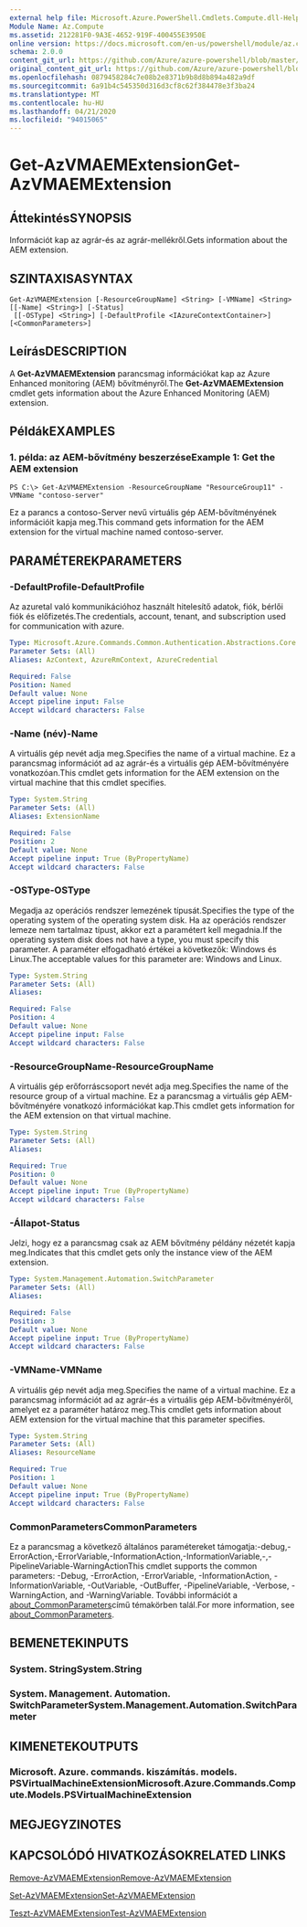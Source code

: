 ```yaml
---
external help file: Microsoft.Azure.PowerShell.Cmdlets.Compute.dll-Help.xml
Module Name: Az.Compute
ms.assetid: 212281F0-9A3E-4652-919F-400455E3950E
online version: https://docs.microsoft.com/en-us/powershell/module/az.compute/get-azvmaemextension
schema: 2.0.0
content_git_url: https://github.com/Azure/azure-powershell/blob/master/src/Compute/Compute/help/Get-AzVMAEMExtension.md
original_content_git_url: https://github.com/Azure/azure-powershell/blob/master/src/Compute/Compute/help/Get-AzVMAEMExtension.md
ms.openlocfilehash: 0879458284c7e08b2e8371b9b8d8b894a482a9df
ms.sourcegitcommit: 6a91b4c545350d316d3cf8c62f384478e3f3ba24
ms.translationtype: MT
ms.contentlocale: hu-HU
ms.lasthandoff: 04/21/2020
ms.locfileid: "94015065"
---
```

# <span data-ttu-id="0efc3-101">Get-AzVMAEMExtension</span><span class="sxs-lookup"><span data-stu-id="0efc3-101">Get-AzVMAEMExtension</span></span>

## <span data-ttu-id="0efc3-102">Áttekintés</span><span class="sxs-lookup"><span data-stu-id="0efc3-102">SYNOPSIS</span></span>
<span data-ttu-id="0efc3-103">Információt kap az agrár-és az agrár-mellékről.</span><span class="sxs-lookup"><span data-stu-id="0efc3-103">Gets information about the AEM extension.</span></span>

## <span data-ttu-id="0efc3-104">SZINTAXISA</span><span class="sxs-lookup"><span data-stu-id="0efc3-104">SYNTAX</span></span>

```
Get-AzVMAEMExtension [-ResourceGroupName] <String> [-VMName] <String> [[-Name] <String>] [-Status]
 [[-OSType] <String>] [-DefaultProfile <IAzureContextContainer>] [<CommonParameters>]
```

## <span data-ttu-id="0efc3-105">Leírás</span><span class="sxs-lookup"><span data-stu-id="0efc3-105">DESCRIPTION</span></span>
<span data-ttu-id="0efc3-106">A **Get-AzVMAEMExtension** parancsmag információkat kap az Azure Enhanced monitoring (AEM) bővítményről.</span><span class="sxs-lookup"><span data-stu-id="0efc3-106">The **Get-AzVMAEMExtension** cmdlet gets information about the Azure Enhanced Monitoring (AEM) extension.</span></span>

## <span data-ttu-id="0efc3-107">Példák</span><span class="sxs-lookup"><span data-stu-id="0efc3-107">EXAMPLES</span></span>

### <span data-ttu-id="0efc3-108">1. példa: az AEM-bővítmény beszerzése</span><span class="sxs-lookup"><span data-stu-id="0efc3-108">Example 1: Get the AEM extension</span></span>
```
PS C:\> Get-AzVMAEMExtension -ResourceGroupName "ResourceGroup11" -VMName "contoso-server"
```

<span data-ttu-id="0efc3-109">Ez a parancs a contoso-Server nevű virtuális gép AEM-bővítményének információit kapja meg.</span><span class="sxs-lookup"><span data-stu-id="0efc3-109">This command gets information for the AEM extension for the virtual machine named contoso-server.</span></span>

## <span data-ttu-id="0efc3-110">PARAMÉTEREK</span><span class="sxs-lookup"><span data-stu-id="0efc3-110">PARAMETERS</span></span>

### <span data-ttu-id="0efc3-111">-DefaultProfile</span><span class="sxs-lookup"><span data-stu-id="0efc3-111">-DefaultProfile</span></span>
<span data-ttu-id="0efc3-112">Az azuretal való kommunikációhoz használt hitelesítő adatok, fiók, bérlői fiók és előfizetés.</span><span class="sxs-lookup"><span data-stu-id="0efc3-112">The credentials, account, tenant, and subscription used for communication with azure.</span></span>

```yaml
Type: Microsoft.Azure.Commands.Common.Authentication.Abstractions.Core.IAzureContextContainer
Parameter Sets: (All)
Aliases: AzContext, AzureRmContext, AzureCredential

Required: False
Position: Named
Default value: None
Accept pipeline input: False
Accept wildcard characters: False
```

### <span data-ttu-id="0efc3-113">-Name (név)</span><span class="sxs-lookup"><span data-stu-id="0efc3-113">-Name</span></span>
<span data-ttu-id="0efc3-114">A virtuális gép nevét adja meg.</span><span class="sxs-lookup"><span data-stu-id="0efc3-114">Specifies the name of a virtual machine.</span></span>
<span data-ttu-id="0efc3-115">Ez a parancsmag információt ad az agrár-és a virtuális gép AEM-bővítményére vonatkozóan.</span><span class="sxs-lookup"><span data-stu-id="0efc3-115">This cmdlet gets information for the AEM extension on the virtual machine that this cmdlet specifies.</span></span>

```yaml
Type: System.String
Parameter Sets: (All)
Aliases: ExtensionName

Required: False
Position: 2
Default value: None
Accept pipeline input: True (ByPropertyName)
Accept wildcard characters: False
```

### <span data-ttu-id="0efc3-116">-OSType</span><span class="sxs-lookup"><span data-stu-id="0efc3-116">-OSType</span></span>
<span data-ttu-id="0efc3-117">Megadja az operációs rendszer lemezének típusát.</span><span class="sxs-lookup"><span data-stu-id="0efc3-117">Specifies the type of the operating system of the operating system disk.</span></span>
<span data-ttu-id="0efc3-118">Ha az operációs rendszer lemeze nem tartalmaz típust, akkor ezt a paramétert kell megadnia.</span><span class="sxs-lookup"><span data-stu-id="0efc3-118">If the operating system disk does not have a type, you must specify this parameter.</span></span>
<span data-ttu-id="0efc3-119">A paraméter elfogadható értékei a következők: Windows és Linux.</span><span class="sxs-lookup"><span data-stu-id="0efc3-119">The acceptable values for this parameter are: Windows and Linux.</span></span>

```yaml
Type: System.String
Parameter Sets: (All)
Aliases:

Required: False
Position: 4
Default value: None
Accept pipeline input: False
Accept wildcard characters: False
```

### <span data-ttu-id="0efc3-120">-ResourceGroupName</span><span class="sxs-lookup"><span data-stu-id="0efc3-120">-ResourceGroupName</span></span>
<span data-ttu-id="0efc3-121">A virtuális gép erőforráscsoport nevét adja meg.</span><span class="sxs-lookup"><span data-stu-id="0efc3-121">Specifies the name of the resource group of a virtual machine.</span></span>
<span data-ttu-id="0efc3-122">Ez a parancsmag a virtuális gép AEM-bővítményére vonatkozó információkat kap.</span><span class="sxs-lookup"><span data-stu-id="0efc3-122">This cmdlet gets information for the AEM extension on that virtual machine.</span></span>

```yaml
Type: System.String
Parameter Sets: (All)
Aliases:

Required: True
Position: 0
Default value: None
Accept pipeline input: True (ByPropertyName)
Accept wildcard characters: False
```

### <span data-ttu-id="0efc3-123">-Állapot</span><span class="sxs-lookup"><span data-stu-id="0efc3-123">-Status</span></span>
<span data-ttu-id="0efc3-124">Jelzi, hogy ez a parancsmag csak az AEM bővítmény példány nézetét kapja meg.</span><span class="sxs-lookup"><span data-stu-id="0efc3-124">Indicates that this cmdlet gets only the instance view of the AEM extension.</span></span>

```yaml
Type: System.Management.Automation.SwitchParameter
Parameter Sets: (All)
Aliases:

Required: False
Position: 3
Default value: None
Accept pipeline input: True (ByPropertyName)
Accept wildcard characters: False
```

### <span data-ttu-id="0efc3-125">-VMName</span><span class="sxs-lookup"><span data-stu-id="0efc3-125">-VMName</span></span>
<span data-ttu-id="0efc3-126">A virtuális gép nevét adja meg.</span><span class="sxs-lookup"><span data-stu-id="0efc3-126">Specifies the name of a virtual machine.</span></span>
<span data-ttu-id="0efc3-127">Ez a parancsmag információt ad az agrár-és a virtuális gép AEM-bővítményéről, amelyet ez a paraméter határoz meg.</span><span class="sxs-lookup"><span data-stu-id="0efc3-127">This cmdlet gets information about AEM extension for the virtual machine that this parameter specifies.</span></span>

```yaml
Type: System.String
Parameter Sets: (All)
Aliases: ResourceName

Required: True
Position: 1
Default value: None
Accept pipeline input: True (ByPropertyName)
Accept wildcard characters: False
```

### <span data-ttu-id="0efc3-128">CommonParameters</span><span class="sxs-lookup"><span data-stu-id="0efc3-128">CommonParameters</span></span>
<span data-ttu-id="0efc3-129">Ez a parancsmag a következő általános paramétereket támogatja:-debug,-ErrorAction,-ErrorVariable,-InformationAction,-InformationVariable,-,-PipelineVariable-WarningAction</span><span class="sxs-lookup"><span data-stu-id="0efc3-129">This cmdlet supports the common parameters: -Debug, -ErrorAction, -ErrorVariable, -InformationAction, -InformationVariable, -OutVariable, -OutBuffer, -PipelineVariable, -Verbose, -WarningAction, and -WarningVariable.</span></span> <span data-ttu-id="0efc3-130">További információt a [about_CommonParameters](http://go.microsoft.com/fwlink/?LinkID=113216)című témakörben talál.</span><span class="sxs-lookup"><span data-stu-id="0efc3-130">For more information, see [about_CommonParameters](http://go.microsoft.com/fwlink/?LinkID=113216).</span></span>

## <span data-ttu-id="0efc3-131">BEMENETEK</span><span class="sxs-lookup"><span data-stu-id="0efc3-131">INPUTS</span></span>

### <span data-ttu-id="0efc3-132">System. String</span><span class="sxs-lookup"><span data-stu-id="0efc3-132">System.String</span></span>

### <span data-ttu-id="0efc3-133">System. Management. Automation. SwitchParameter</span><span class="sxs-lookup"><span data-stu-id="0efc3-133">System.Management.Automation.SwitchParameter</span></span>

## <span data-ttu-id="0efc3-134">KIMENETEK</span><span class="sxs-lookup"><span data-stu-id="0efc3-134">OUTPUTS</span></span>

### <span data-ttu-id="0efc3-135">Microsoft. Azure. commands. kiszámítás. models. PSVirtualMachineExtension</span><span class="sxs-lookup"><span data-stu-id="0efc3-135">Microsoft.Azure.Commands.Compute.Models.PSVirtualMachineExtension</span></span>

## <span data-ttu-id="0efc3-136">MEGJEGYZI</span><span class="sxs-lookup"><span data-stu-id="0efc3-136">NOTES</span></span>

## <span data-ttu-id="0efc3-137">KAPCSOLÓDÓ HIVATKOZÁSOK</span><span class="sxs-lookup"><span data-stu-id="0efc3-137">RELATED LINKS</span></span>

[<span data-ttu-id="0efc3-138">Remove-AzVMAEMExtension</span><span class="sxs-lookup"><span data-stu-id="0efc3-138">Remove-AzVMAEMExtension</span></span>](./Remove-AzVMAEMExtension.md)

[<span data-ttu-id="0efc3-139">Set-AzVMAEMExtension</span><span class="sxs-lookup"><span data-stu-id="0efc3-139">Set-AzVMAEMExtension</span></span>](./Set-AzVMAEMExtension.md)

[<span data-ttu-id="0efc3-140">Teszt-AzVMAEMExtension</span><span class="sxs-lookup"><span data-stu-id="0efc3-140">Test-AzVMAEMExtension</span></span>](./Test-AzVMAEMExtension.md)


